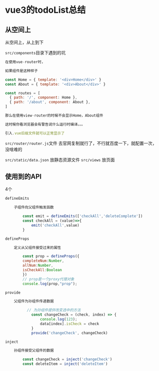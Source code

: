 # vue3的todoList总结

## 从空间上
从空间上，从上到下

`src/components`目录下遇到的坑
```js
在使用vue-router时，

如果组件是这种样子

const Home = { template: '<div>Home</div>' }
const About = { template: '<div>About</div>' }

const routes = [
  { path: '/', component: Home },
  { path: '/about', component: About },
]

那么在使用view-router的时候不会显示Home，About组件

这时候你看浏览器会有警告说什么运行时编译。。。

引入.vue后缀文件就可以正常显示了
```
`src/router/router.js`文件
去官网复制就行了，不行就百度一下，就配置一次，没啥难的

`src/static/data.json`
放静态资源文件
`src/views`
放页面

## 使用到的API
4个
```js
defineEmits

    子组件向父组件触发函数

        const emit = defineEmits(['checkAll','deleteComplete'])
        const checkAll = (value)=>{
            emit('checkAll',value)
        }

defineProps

    定义从父组件接受过来的属性

        const prop = defineProps({
        completeNum:Number,
        allNum:Number,
        isCheckAll:Boolean
        })
        // prop是一个proxy代理对象
        console.log(prop,"prop");

provide

    父组件为孙组件传递数据

          // 为孙组件提供改变选中的方法
            const changeCheck = (check, index) => {
                console.log(123);
                data[index].isCheck = check
            }
            provide('changeCheck', changeCheck)

inject

    孙组件接受父组件的数据

        const changeCheck = inject('changeCheck')
        const deleteItem = inject('deleteItem')
```

